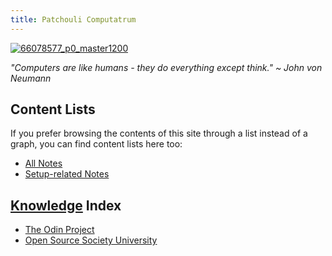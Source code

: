 ```yaml
---
title: Patchouli Computatrum
---
```


[![66078577_p0_master1200](https://user-images.githubusercontent.com/100863878/169485293-1596dad7-4ff0-4d32-b676-b77226307e90.jpg)](https://www.pixiv.net/en/artworks/66078577)


*"Computers are like humans - they do everything except think." ~ John von Neumann*


## Content Lists
If you prefer browsing the contents of this site through a list instead of a graph, you can find content lists here too:

- [All Notes](quartz/notes)
- [Setup-related Notes](quartz/tags/setup)


## [Knowledge](https://www.youtube.com/watch?v=ViDjDy3j-y8) Index
- [The Odin Project](quartz/notes/index-list/the-odin-project.md)
- [Open Source Society University](quartz/notes/index-list/open-source-society-university.md)
